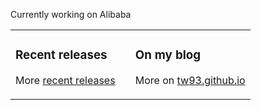 Currently working on Alibaba

<table><tr><td valign="top" width="50%">

### Recent releases
<!-- recent_releases starts -->

<!-- recent_releases ends -->
More [recent releases](https://github.com/tw93/tw93/blob/main/releases.md)
</td><td valign="top" width="50%">

### On my blog
<!-- blog starts -->

<!-- blog ends -->
More on [tw93.github.io](https://tw93.github.io/)
</td></tr></table>

